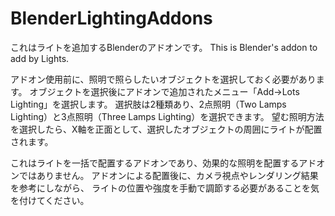# BlenderLightingAddons
これはライトを追加するBlenderのアドオンです。
This is Blender's addon to add by Lights.

アドオン使用前に、照明で照らしたいオブジェクトを選択しておく必要があります。
オブジェクトを選択後にアドオンで追加されたメニュー「Add→Lots Lighting」を選択します。
選択肢は2種類あり、2点照明（Two Lamps Lighting）と3点照明（Three Lamps Lighting）を選択できます。
望む照明方法を選択したら、X軸を正面として、選択したオブジェクトの周囲にライトが配置されます。

これはライトを一括で配置するアドオンであり、効果的な照明を配置するアドオンではありません。
アドオンによる配置後に、カメラ視点やレンダリング結果を参考にしながら、
ライトの位置や強度を手動で調節する必要があることを気を付けてください。
